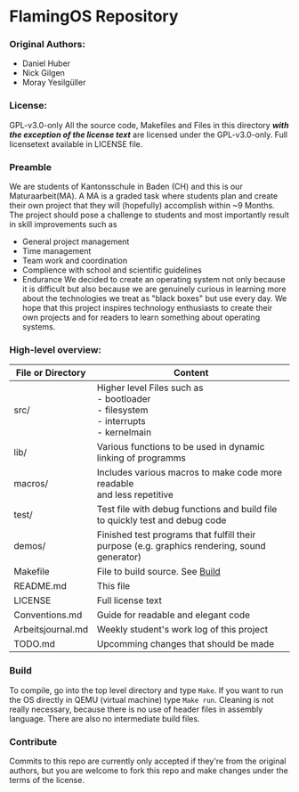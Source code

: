 # FlamingOS Repository

### Original Authors:
- Daniel Huber
- Nick Gilgen
- Moray Yesilgüller

### License:
GPL-v3.0-only
All the source code, Makefiles and Files in this directory
***with the exception of the license text*** are licensed
under the GPL-v3.0-only.
Full licensetext available in LICENSE file.

### Preamble

We are students of Kantonsschule in Baden (CH) and this is our
Maturaarbeit(MA). A MA is a graded task where students plan and
create their own project that they will (hopefully) accomplish
within ~9 Months. The project should pose a challenge to students
and most importantly result in skill improvements such as
- General project management
- Time management
- Team work and coordination
- Complience with school and scientific guidelines
- Endurance
We decided to create an operating system not only because it is
difficult but also because we are genuinely curious in learning
more about the technologies we treat as "black boxes" but use
every day.
We hope that this project inspires technology enthusiasts to
create their own projects and for readers to learn something
about operating systems.

### High-level overview: 

| File or Directory | Content |
| --- | --- |
| src/ | Higher level Files such as <br /> - bootloader<br /> - filesystem <br /> - interrupts <br /> - kernelmain |
| lib/ | Various functions to be used in dynamic linking of programms |
| macros/ | Includes various macros to make code more readable <br /> and less repetitive |
| test/ | Test file with debug functions and build file to quickly test and debug code |
| demos/ | Finished test programs that fulfill their purpose (e.g. graphics rendering, sound generator) |
| Makefile | File to build source. See [Build](##Build) |
| README.md | This file |
| LICENSE | Full license text |
| Conventions.md | Guide for readable and elegant code |
| Arbeitsjournal.md | Weekly student's work log of this project |
| TODO.md | Upcomming changes that should be made |

### Build ##
To compile, go into the top level directory and type `Make`.
If you want to run the OS directly in QEMU (virtual machine)
type `Make run`.
Cleaning is not really necessary, because there is no use of
header files in assembly language. There are also no intermediate
build files.

### Contribute
Commits to this repo are currently only accepted if they're from the
original authors, but you are welcome to fork this repo and make changes
under the terms of the license. 

 

